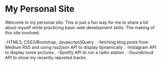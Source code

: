 # My Personal Site

Welcome to my personal site. This is just a fun way for me to share a bit about myself while practicing basic web development skills. The making of this site involved:  

-HTML5, CSS3/Bootstrap, Javascript/jQuery . 
-fetching blog posts from Medium RSS and using rss2json API to display dynamically . 
-Instagram API to display some pictures . 
-Spotify API to run a radio station . 
-Soundcloud API to show my recently reposted tracks . 
